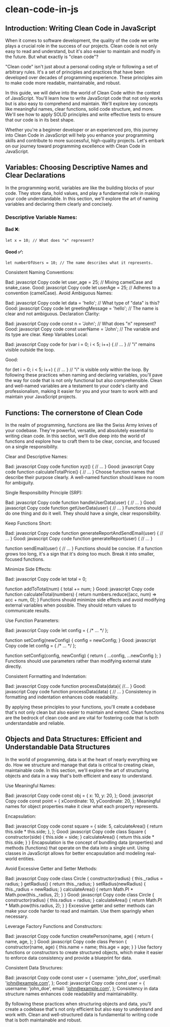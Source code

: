 # clean-code-in-js


## Introduction: Writing Clean Code in JavaScript

When it comes to software development, the quality of the code we write plays a crucial role in the success of our projects. Clean code is not only easy to read and understand, but it's also easier to maintain and modify in the future. But what exactly is "clean code"?

"Clean code" isn't just about a personal coding style or following a set of arbitrary rules. It's a set of principles and practices that have been developed over decades of programming experience. These principles aim to make code more readable, maintainable, and robust.

In this guide, we will delve into the world of Clean Code within the context of JavaScript. You'll learn how to write JavaScript code that not only works but is also easy to comprehend and maintain. We'll explore key concepts like meaningful names, clear functions, solid code structure, and more. We'll see how to apply SOLID principles and write effective tests to ensure that our code is in its best shape.

Whether you're a beginner developer or an experienced pro, this journey into Clean Code in JavaScript will help you enhance your programming skills and contribute to more successful, high-quality projects. Let's embark on our journey toward programming excellence with Clean Code in JavaScript.

## Variables: Choosing Descriptive Names and Clear Declarations

In the programming world, variables are like the building blocks of your code. They store data, hold values, and play a fundamental role in making your code understandable. In this section, we'll explore the art of naming variables and declaring them clearly and concisely.

### Descriptive Variable Names:
#### Bad ❌:
```
let x = 10; // What does "x" represent?
```
#### Good ✅:
```
let numberOfUsers = 10; // The name describes what it represents.
```

Consistent Naming Conventions:

Bad:
javascript
Copy code
let user_age = 25; // Mixing camelCase and snake_case.
Good:
javascript
Copy code
let userAge = 25; // Adheres to a convention (camelCase).
Avoid Ambiguous Names:

Bad:
javascript
Copy code
let data = 'hello'; // What type of "data" is this?
Good:
javascript
Copy code
let greetingMessage = 'hello'; // The name is clear and not ambiguous.
Declaration Clarity:

Bad:
javascript
Copy code
const n = 'John'; // What does "n" represent?
Good:
javascript
Copy code
const userName = 'John'; // The variable and its type are clear.
Keep Variables Local:

Bad:
javascript
Copy code
for (var i = 0; i < 5; i++) {
  // ...
}
// "i" remains visible outside the loop.

Good:

for (let i = 0; i < 5; i++) {
  // ...
}
// "i" is visible only within the loop.
By following these practices when naming and declaring variables, you'll pave the way for code that is not only functional but also comprehensible. Clean and well-named variables are a testament to your code's clarity and professionalism, making it easier for you and your team to work with and maintain your JavaScript projects.


## Functions: The cornerstone of Clean Code

In the realm of programming, functions are like the Swiss Army knives of your codebase. They're powerful, versatile, and absolutely essential to writing clean code. In this section, we'll dive deep into the world of functions and explore how to craft them to be clear, concise, and focused on a single responsibility.

Clear and Descriptive Names:

Bad:
javascript
Copy code
function xyz() {
  // ...
}
Good:
javascript
Copy code
function calculateTotalPrice() {
  // ...
}
Choose function names that describe their purpose clearly. A well-named function should leave no room for ambiguity.

Single Responsibility Principle (SRP):

Bad:
javascript
Copy code
function handleUserData(user) {
  // ...
}
Good:
javascript
Copy code
function getUserData(user) {
  // ...
}
Functions should do one thing and do it well. They should have a single, clear responsibility.

Keep Functions Short:

Bad:
javascript
Copy code
function generateReportAndSendEmail(user) {
  // ...
}
Good:
javascript
Copy code
function generateReport(user) {
  // ...
}

function sendEmail(user) {
  // ...
}
Functions should be concise. If a function grows too long, it's a sign that it's doing too much. Break it into smaller, focused functions.

Minimize Side Effects:

Bad:
javascript
Copy code
let total = 0;

function addToTotal(num) {
  total += num;
}
Good:
javascript
Copy code
function calculateTotal(numbers) {
  return numbers.reduce((acc, num) => acc + num, 0);
}
Functions should minimize side effects and avoid modifying external variables when possible. They should return values to communicate results.

Use Function Parameters:

Bad:
javascript
Copy code
let config = { /* ... */ };

function setConfig(newConfig) {
  config = newConfig;
}
Good:
javascript
Copy code
let config = { /* ... */ };

function setConfig(config, newConfig) {
  return { ...config, ...newConfig };
}
Functions should use parameters rather than modifying external state directly.

Consistent Formatting and Indentation:

Bad:
javascript
Copy code
function processData(data){
//...
}
Good:
javascript
Copy code
function processData(data) {
  // ...
}
Consistency in formatting and indentation enhances code readability.

By applying these principles to your functions, you'll create a codebase that's not only clean but also easier to maintain and extend. Clean functions are the bedrock of clean code and are vital for fostering code that is both understandable and reliable.

## Objects and Data Structures: Efficient and Understandable Data Structures

In the world of programming, data is at the heart of nearly everything we do. How we structure and manage that data is critical to creating clean, maintainable code. In this section, we'll explore the art of structuring objects and data in a way that's both efficient and easy to understand.

Use Meaningful Names:

Bad:
javascript
Copy code
const obj = {
  x: 10,
  y: 20,
};
Good:
javascript
Copy code
const point = {
  xCoordinate: 10,
  yCoordinate: 20,
};
Meaningful names for object properties make it clear what each property represents.

Encapsulation:

Bad:
javascript
Copy code
const square = {
  side: 5,
  calculateArea() {
    return this.side * this.side;
  },
};
Good:
javascript
Copy code
class Square {
  constructor(side) {
    this.side = side;
  }
  calculateArea() {
    return this.side * this.side;
  }
}
Encapsulation is the concept of bundling data (properties) and methods (functions) that operate on the data into a single unit. Using classes in JavaScript allows for better encapsulation and modeling real-world entities.

Avoid Excessive Getter and Setter Methods:

Bad:
javascript
Copy code
class Circle {
  constructor(radius) {
    this._radius = radius;
  }
  getRadius() {
    return this._radius;
  }
  setRadius(newRadius) {
    this._radius = newRadius;
  }
  calculateArea() {
    return Math.PI * Math.pow(this._radius, 2);
  }
}
Good:
javascript
Copy code
class Circle {
  constructor(radius) {
    this.radius = radius;
  }
  calculateArea() {
    return Math.PI * Math.pow(this.radius, 2);
  }
}
Excessive getter and setter methods can make your code harder to read and maintain. Use them sparingly when necessary.

Leverage Factory Functions and Constructors:

Bad:
javascript
Copy code
function createPerson(name, age) {
  return {
    name,
    age,
  };
}
Good:
javascript
Copy code
class Person {
  constructor(name, age) {
    this.name = name;
    this.age = age;
  }
}
Use factory functions or constructors to create structured objects, which make it easier to enforce data consistency and provide a blueprint for data.

Consistent Data Structures:

Bad:
javascript
Copy code
const user = {
  username: 'john_doe',
  userEmail: 'john@example.com',
};
Good:
javascript
Copy code
const user = {
  username: 'john_doe',
  email: 'john@example.com',
};
Consistency in data structure names enhances code readability and maintainability.

By following these practices when structuring objects and data, you'll create a codebase that's not only efficient but also easy to understand and work with. Clean and well-structured data is fundamental to writing code that is both maintainable and robust.
